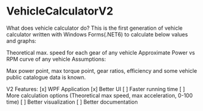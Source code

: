 # VehicleCalculatorV2

What does vehicle calculator do?
This is the first generation of vehicle calculator written with Windows Forms(.NET6) to calculate below values and graphs:

Theoretical max. speed for each gear of any vehicle
Approximate Power vs RPM curve of any vehicle
Assumptions:

Max power point, max torque point, gear ratios, efficiency and some vehicle public catalogue data is known.

V2 Features:
[x] WPF Application
[x] Better UI
[ ] Faster running time
[ ] More calculation options (Theoretical max speed, max acceleration, 0-100 time)
[ ] Better visualization
[ ] Better documentation
